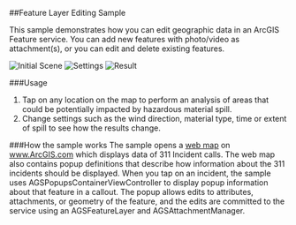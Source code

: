 ##Feature Layer Editing Sample

This sample demonstrates how you can edit geographic data in an ArcGIS Feature service. You can add new features with photo/video as attachment(s), or you can edit and delete existing features. 


![Initial Scene](/image.png "Initial Scene")
![Settings](/image2.png "Settings")
![Result](/image3.png "Result")

###Usage
1. Tap on any location on the map to perform an analysis of areas that could be potentially impacted by hazardous material spill.
2. Change settings such as the wind direction, material type, time or extent of spill to
see how the results change.

###How the sample works
The sample opens a [web map](http://www.arcgis.com/home/item.html?id=b31153c71c6c429a8b24c1751a50d3ad) on www.ArcGIS.com which displays data of 311 Incident calls. The web map also contains popup definitions that describe how information about the 311 incidents should be displayed. When you tap on an incident, the sample uses AGSPopupsContainerViewController to display popup information about that feature in a callout. The popup allows edits to attributes, attachments, or geometry of the feature, and the edits are committed to the service using an AGSFeatureLayer and AGSAttachmentManager.